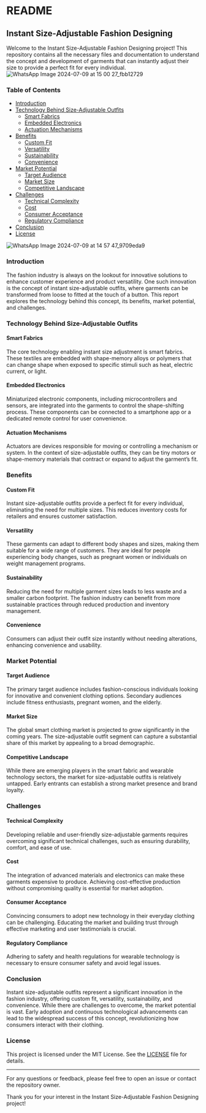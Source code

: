 # README

## Instant Size-Adjustable Fashion Designing

Welcome to the Instant Size-Adjustable Fashion Designing project! This repository contains all the necessary files and documentation to understand the concept and development of garments that can instantly adjust their size to provide a perfect fit for every individual. 
![WhatsApp Image 2024-07-09 at 15 00 27_fbb12729](https://github.com/malli13193/make_outfits_comfortable/assets/115869610/24dfff4e-780b-438b-a9f7-0ae7f8563d06)
### Table of Contents

- [Introduction](#introduction)
- [Technology Behind Size-Adjustable Outfits](#technology-behind-size-adjustable-outfits)
  - [Smart Fabrics](#smart-fabrics)
  - [Embedded Electronics](#embedded-electronics)
  - [Actuation Mechanisms](#actuation-mechanisms)
- [Benefits](#benefits)
  - [Custom Fit](#custom-fit)
  - [Versatility](#versatility)
  - [Sustainability](#sustainability)
  - [Convenience](#convenience)
- [Market Potential](#market-potential)
  - [Target Audience](#target-audience)
  - [Market Size](#market-size)
  - [Competitive Landscape](#competitive-landscape)
- [Challenges](#challenges)
  - [Technical Complexity](#technical-complexity)
  - [Cost](#cost)
  - [Consumer Acceptance](#consumer-acceptance)
  - [Regulatory Compliance](#regulatory-compliance)
- [Conclusion](#conclusion)
- [License](#license)

![WhatsApp Image 2024-07-09 at 14 57 47_9709eda9](https://github.com/malli13193/make_outfits_comfortable/assets/115869610/cbb3aa3d-dbea-4ae0-9644-42b9672839cd)
### Introduction

The fashion industry is always on the lookout for innovative solutions to enhance customer experience and product versatility. One such innovation is the concept of instant size-adjustable outfits, where garments can be transformed from loose to fitted at the touch of a button. This report explores the technology behind this concept, its benefits, market potential, and challenges.

### Technology Behind Size-Adjustable Outfits

#### Smart Fabrics

The core technology enabling instant size adjustment is smart fabrics. These textiles are embedded with shape-memory alloys or polymers that can change shape when exposed to specific stimuli such as heat, electric current, or light.

#### Embedded Electronics

Miniaturized electronic components, including microcontrollers and sensors, are integrated into the garments to control the shape-shifting process. These components can be connected to a smartphone app or a dedicated remote control for user convenience.

#### Actuation Mechanisms

Actuators are devices responsible for moving or controlling a mechanism or system. In the context of size-adjustable outfits, they can be tiny motors or shape-memory materials that contract or expand to adjust the garment’s fit.

### Benefits

#### Custom Fit

Instant size-adjustable outfits provide a perfect fit for every individual, eliminating the need for multiple sizes. This reduces inventory costs for retailers and ensures customer satisfaction.

#### Versatility

These garments can adapt to different body shapes and sizes, making them suitable for a wide range of customers. They are ideal for people experiencing body changes, such as pregnant women or individuals on weight management programs.

#### Sustainability

Reducing the need for multiple garment sizes leads to less waste and a smaller carbon footprint. The fashion industry can benefit from more sustainable practices through reduced production and inventory management.

#### Convenience

Consumers can adjust their outfit size instantly without needing alterations, enhancing convenience and usability.

### Market Potential

#### Target Audience

The primary target audience includes fashion-conscious individuals looking for innovative and convenient clothing options. Secondary audiences include fitness enthusiasts, pregnant women, and the elderly.

#### Market Size

The global smart clothing market is projected to grow significantly in the coming years. The size-adjustable outfit segment can capture a substantial share of this market by appealing to a broad demographic.

#### Competitive Landscape

While there are emerging players in the smart fabric and wearable technology sectors, the market for size-adjustable outfits is relatively untapped. Early entrants can establish a strong market presence and brand loyalty.

### Challenges

#### Technical Complexity

Developing reliable and user-friendly size-adjustable garments requires overcoming significant technical challenges, such as ensuring durability, comfort, and ease of use.

#### Cost

The integration of advanced materials and electronics can make these garments expensive to produce. Achieving cost-effective production without compromising quality is essential for market adoption.

#### Consumer Acceptance

Convincing consumers to adopt new technology in their everyday clothing can be challenging. Educating the market and building trust through effective marketing and user testimonials is crucial.

#### Regulatory Compliance

Adhering to safety and health regulations for wearable technology is necessary to ensure consumer safety and avoid legal issues.

### Conclusion

Instant size-adjustable outfits represent a significant innovation in the fashion industry, offering custom fit, versatility, sustainability, and convenience. While there are challenges to overcome, the market potential is vast. Early adoption and continuous technological advancements can lead to the widespread success of this concept, revolutionizing how consumers interact with their clothing.

### License

This project is licensed under the MIT License. See the [LICENSE](https://github.com/malli13193/make_outfits_comfortable/blob/main/LICENSE) file for details.

---

For any questions or feedback, please feel free to open an issue or contact the repository owner.

Thank you for your interest in the Instant Size-Adjustable Fashion Designing project!

